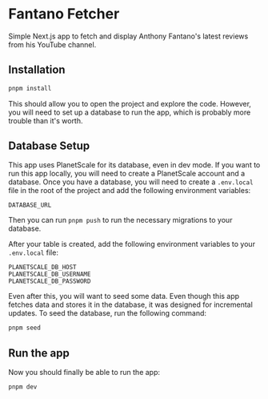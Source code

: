 # Fantano Fetcher

Simple Next.js app to fetch and display Anthony Fantano's latest reviews from his YouTube channel.

## Installation

```bash
pnpm install
```

This should allow you to open the project and explore the code. However, you will need to set up a database to run the app, which is probably more trouble than it's worth. 

## Database Setup

This app uses PlanetScale for its database, even in dev mode. If you want to run this app locally, you will need to create a PlanetScale account and a database. Once you have a database, you will need to create a `.env.local` file in the root of the project and add the following environment variables:

```
DATABASE_URL
```

Then you can run `pnpm push` to run the necessary migrations to your database.

After your table is created, add the following environment variables to your `.env.local` file:

```
PLANETSCALE_DB_HOST
PLANETSCALE_DB_USERNAME
PLANETSCALE_DB_PASSWORD
```

Even after this, you will want to seed some data. Even though this app fetches data and stores it in the database, it was designed for incremental updates. To seed the database, run the following command:

```bash
pnpm seed
```

## Run the app

Now you should finally be able to run the app:

```bash
pnpm dev
```
